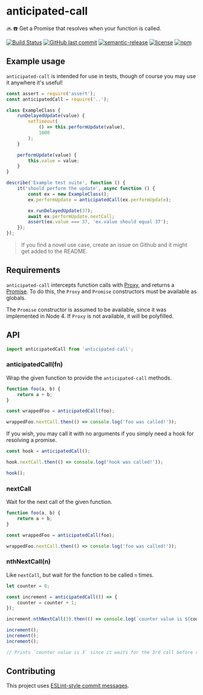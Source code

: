 # anticipated-call

🔜 ☎️  Get a Promise that resolves when your function is called.

[![Build Status](https://travis-ci.org/r24y/anticipated-call.svg?branch=develop)](https://travis-ci.org/r24y/anticipated-call)
[![GitHub last commit](https://img.shields.io/github/last-commit/r24y/anticipated-call.svg)](https://github.com/r24y/anticipated-call/graphs/commit-activity)
[![semantic-release](https://img.shields.io/badge/%20%20%F0%9F%93%A6%F0%9F%9A%80-semantic--release-e10079.svg)](https://github.com/semantic-release/semantic-release)
[![license](https://img.shields.io/github/license/r24y/anticipated-call.svg)](https://github.com/r24y/anticipated-call/blob/develop/LICENSE.md)
[![npm](https://img.shields.io/npm/v/anticipated-call.svg)](https://www.npmjs.com/package/anticipated-call)

## Example usage

`anticipated-call` is intended for use in tests, though of course you may use it anywhere it's useful!

```js
const assert = require('assert');
const anticipatedCall = require('..');

class ExampleClass {
    runDelayedUpdate(value) {
        setTimeout(
            () => this.performUpdate(value),
            1000
        );
    }

    performUpdate(value) {
        this.value = value;
    }
}

describe('Example test suite', function () {
    it('should perform the update', async function () {
        const ex = new ExampleClass();
        ex.performUpdate = anticipatedCall(ex.performUpdate);

        ex.runDelayedUpdate(37);
        await ex.performUpdate.nextCall;
        assert(ex.value === 37, 'ex.value should equal 37');
    });
});
```

> If you find a novel use case, create an issue on Github and it might get added to the README.

## Requirements

`anticipated-call` intercepts function calls with [Proxy](https://developer.mozilla.org/en-US/docs/Web/JavaScript/Reference/Global_Objects/Proxy), and returns a [Promise](https://developer.mozilla.org/en-US/docs/Web/JavaScript/Reference/Global_Objects/Promise). To do this, the `Proxy` and `Promise` constructors must be available as globals.

The `Promise` constructor is assumed to be available, since it was implemented in Node 4. If `Proxy` is not available, it will be polyfilled.

## API

```js
import anticipatedCall from 'anticipated-call';
```

### anticipatedCall(fn)

Wrap the given function to provide the `anticipated-call` methods.

```js
function foo(a, b) {
    return a + b;
}

const wrappedFoo = anticipatedCall(foo);

wrappedFoo.nextCall.then(() => console.log('foo was called!'));
```

If you wish, you may call it with no arguments if you simply need a hook for resolving a promise.

```js
const hook = anticipatedCall();

hook.nextCall.then(() => console.log('hook was called!'));

hook();
```

### nextCall

Wait for the next call of the given function.

```js
function foo(a, b) {
    return a + b;
}

const wrappedFoo = anticipatedCall(foo);

wrappedFoo.nextCall.then(() => console.log('foo was called!'));
```

### nthNextCall(n)

Like `nextCall`, but wait for the function to be called `n` times.

```js
let counter = 0;

const increment = anticipatedCall(() => {
    counter = counter + 1;
});

increment.nthNextCall(3).then(() => console.log(`counter value is ${counter}`));

increment();
increment();
increment();

// Prints `counter value is 3` since it waits for the 3rd call before resolving the Promise.
```

## Contributing

This project uses [ESLint-style commit messages](https://github.com/conventional-changelog/conventional-changelog/blob/master/packages/conventional-changelog-eslint/convention.md).
